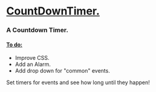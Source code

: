 <h1> <ins>  CountDownTimer. </ins></h1>
<h3> A Countdown Timer.  </h3>
<h4> <ins> To do: </ins></h4>
<ul> 
  <li> Improve CSS. </li>
  <li>Add an Alarm.</li>
  <li>Add drop down for "common" events.</li>
</ul>

<p>Set timers for events and see how long until they happen!</p>
